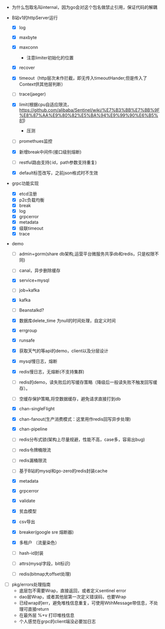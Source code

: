 - 为什么包取名叫internal，因为go会对这个包名做禁止引用，保证代码的解耦

- B站v1的httpServer运行
    - [x] log
    - [x] maxbyte
    - [x] maxconn
        - 注意limiter初始化的位置 
    - [x] recover
    - [x] timeout（http层次未作拦截，即无传入timeoutHander,但是传入了Context供其他层判断）
    - [ ] trace(jaeger)
    - [x] limit(根据cpu自适应限流，https://github.com/alibaba/Sentinel/wiki/%E7%B3%BB%E7%BB%9F%E8%87%AA%E9%80%82%E5%BA%94%E9%99%90%E6%B5%81)
        - 压测
    - [ ] promethues监控
    - [x] 新增break中间件(接口级别熔断)
    - [ ] restful路由支持(:id，path参数支持重复)
    - [x] default标签改写，之前json格式时不生效


    
- grpc功能实现
    - [x] etcd注册
    - [x] p2c负载均衡
    - [x] break
    - [x] log
    - [x] grpcerror
    - [x] metadata
    - [x] 级联timeout
    - [x] trace
    
- demo
    - [ ] admin+gorm(share db架构,运营平台微服务共享db和redis，只是权限不同)
    - [ ] canal，异步删除缓存
    - [x] service+mysql
    - [ ] job+kafka
    - [x] kafka
    - [ ] Beanstalkd?
    - [x] 数据库delete_time 为null的时间处理，自定义时间
    - [x] errgroup
    - [x] runsafe
    - [x] 获取天气的等api的demo，client以及分层设计
    - [x] mysql慢日志，熔断
    - [x] redis慢日志，无熔断(不支持集群)
    - [ ] redis的demo，读失败后的写缓存策略（降级后一般读失败不触发回写缓存）。
    - [ ] 空缓存保护策略,将空数据缓存，避免请求直接打到db
    - [x] chan-singleFlight
    - [x] chan-fanout(生产消费模式：这里用作redis回写异步处理)
    - [x] chan-pipeline
    - [ ] redis分布式锁(架构上尽量规避，性能不高，case多，容易出bug)
    - [ ] redis令牌桶限流
    - [ ] redis漏桶限流
    - [ ] 基于B站的mysql和go-zero的redis封装cache
    - [x] metadata
    - [x] grpcerror
    - [x] validate
    - [x] 贫血模型
    - [x] csv导出
    - [x] breaker(google sre 熔断器)
    - [x] 多租户 （流量染色）
    - [ ] hash-id封装
    - [ ] attrs(mysql字段，bit标识)
    - [ ] redis(bitmap大offset处理)

    
    
- [ ]  pkg/errors处理指南
    - 底层包不需要Wrap，直接返回，或者定义sentinel error
    - dao层Wrap，或者其他层第一次定义错误码，也要Wrap
    - 已经wrap的err，避免堆栈信息重复，可使用WtihMessage带信息，不处理可直接return
    - 在最外层 %+v 打印堆栈信息
    - 个人感觉在grpc的client端没必要加日志